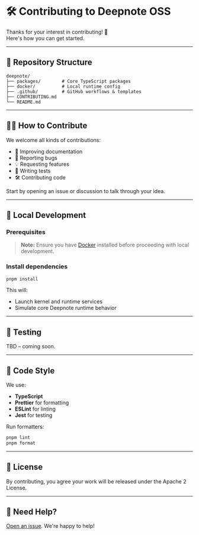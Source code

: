 # 🛠️ Contributing to Deepnote OSS

Thanks for your interest in contributing! 🎉  
Here's how you can get started.

---

## 📂 Repository Structure

```
deepnote/
├── packages/        # Core TypeScript packages
├── docker/          # Local runtime config
├── .github/         # GitHub workflows & templates
├── CONTRIBUTING.md
└── README.md
```

---

## 🧑‍💻 How to Contribute

We welcome all kinds of contributions:

- 📝 Improving documentation
- 💬 Reporting bugs
- 💡 Requesting features
- 🧪 Writing tests
- 🛠️ Contributing code

Start by opening an issue or discussion to talk through your idea.

---

## 🚀 Local Development

### Prerequisites

> **Note:** Ensure you have [Docker](https://www.docker.com/get-started) installed before proceeding with local development.

### Install dependencies

```bash
pnpm install
```

This will:

- Launch kernel and runtime services
- Simulate core Deepnote runtime behavior

---

## 🧪 Testing

TBD – coming soon.

---

## 🧼 Code Style

We use:

- **TypeScript**
- **Prettier** for formatting
- **ESLint** for linting
- **Jest** for testing

Run formatters:

```bash
pnpm lint
pnpm format
```

---

## 📄 License

By contributing, you agree your work will be released under the Apache 2 License.

---

## 🙌 Need Help?

[Open an issue](https://github.com/deepnote/deepnote/issues/new). We're happy to help!

